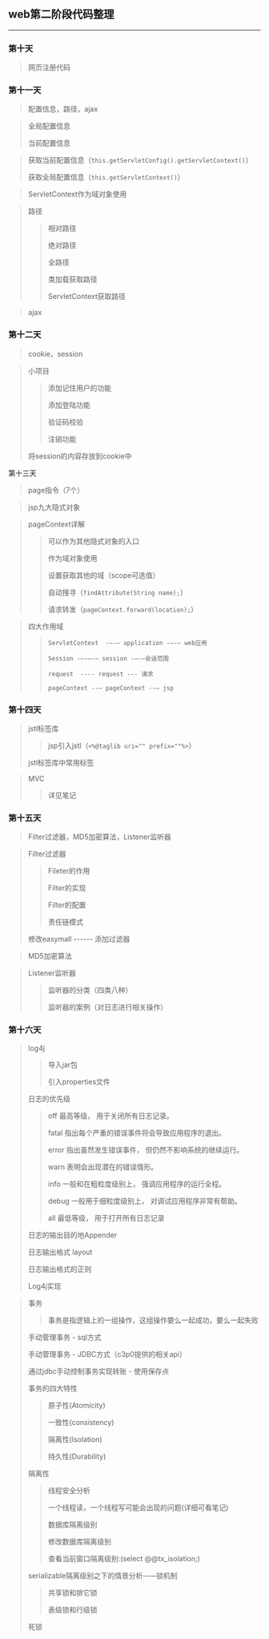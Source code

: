 ## web第二阶段代码整理

-----

### 第十天

> 网页注册代码

### 第十一天

> 配置信息，路径，ajax

> 全局配置信息
>
> 当前配置信息

> 获取当前配置信息（`this.getServletConfig().getServletContext()`）
>
> 获取全局配置信息（`this.getServletContext()`）

> ServletContext作为域对象使用

> 路径
>
> > 相对路径
> >
> > 绝对路径
> >
> > 全路径
> >
> > 类加载获取路径
> >
> > ServletContext获取路径

> ajax

### 第十二天

> cookie，session

> 小项目
>
> > 添加记住用户的功能
> >
> > 添加登陆功能
> >
> > 验证码校验
> >
> > 注销功能
>
> 将session的内容存放到cookie中

第十三天

> page指令（7个）

> jsp九大隐式对象

> pageContext详解
>
> > 可以作为其他隐式对象的入口
> >
> > 作为域对象使用
> >
> > 设置获取其他的域（scope可选值）
> >
> > 自动搜寻（`findAttribute(String name);`）
> >
> > 请求转发（`pageContext.forward(location);`）

> 四大作用域
>
> > `ServletContext  -–-– application -–-– web应用`
> >
> > `Session -–-–-– session -–-–会话范围`
> >
> > `request  ---- request --- 请求`
> >
> > `pageContext --— pageContext --— jsp`

### 第十四天

> jstl标签库
>
> > jsp引入jstl（`<%@taglib uri="" prefix=""%>`）
>
> jstl标签库中常用标签

> MVC
>
> > 详见笔记

### 第十五天

> Filter过滤器，MD5加密算法，Listener监听器

> Filter过滤器
>
> > Fileter的作用
> >
> > Filter的实现
> >
> > Filter的配置
> >
> > 责任链模式
>
> 修改easymall	------	添加过滤器

> MD5加密算法

> Listener监听器
>
> > 监听器的分类（四类八种）
> >
> > 监听器的案例（对日志进行相关操作）

### 第十六天

> 

> log4j
>
> > 导入jar包
> >
> > 引入properties文件
>
> 日志的优先级
>
> > off 最高等级， 用于关闭所有日志记录。
> >
> > fatal 指出每个严重的错误事件将会导致应用程序的退出。
> >
> > error 指出虽然发生错误事件， 但仍然不影响系统的继续运行。
> >
> > warn 表明会出现潜在的错误情形。
> >
> > info 一般和在粗粒度级别上， 强调应用程序的运行全程。
> >
> > debug 一般用于细粒度级别上， 对调试应用程序非常有帮助。
> >
> > all 最低等级， 用于打开所有日志记录
>
> 日志的输出目的地Appender
>
> 日志输出格式 layout
>
> 日志输出格式的正则
>
> Log4j实现

> 事务
>
> > 事务是指逻辑上的一组操作，这组操作要么一起成功，要么一起失败
>
> 手动管理事务 - sql方式
>
> 手动管理事务 - JDBC方式（c3p0提供的相关api）
>
> 通过jdbc手动控制事务实现转账 - 使用保存点
>
> 事务的四大特性
>
> > 原子性(Atomicity)
> >
> > 一致性(consistency)
> >
> > 隔离性(Isolation)
> >
> > 持久性(Durability)
>
> 隔离性                                                                                                                                                        
>
> > 线程安全分析
> >
> > 一个线程读，一个线程写可能会出现的问题(详细可看笔记)
> >
> > 数据库隔离级别
> >
> > 修改数据库隔离级别
> >
> > 查看当前窗口隔离级别:(select @@tx_isolation;)
>
> serializable隔离级别之下的情景分析--—锁机制
>
> > 共享锁和排它锁
> >
> > 表级锁和行级锁
>
> 死锁

